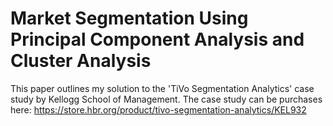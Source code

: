 # Market Segmentation Using Principal Component Analysis and Cluster Analysis

This paper outlines my solution to the 'TiVo Segmentation Analytics' case study by Kellogg School of Management. The case study can be purchases here: https://store.hbr.org/product/tivo-segmentation-analytics/KEL932


